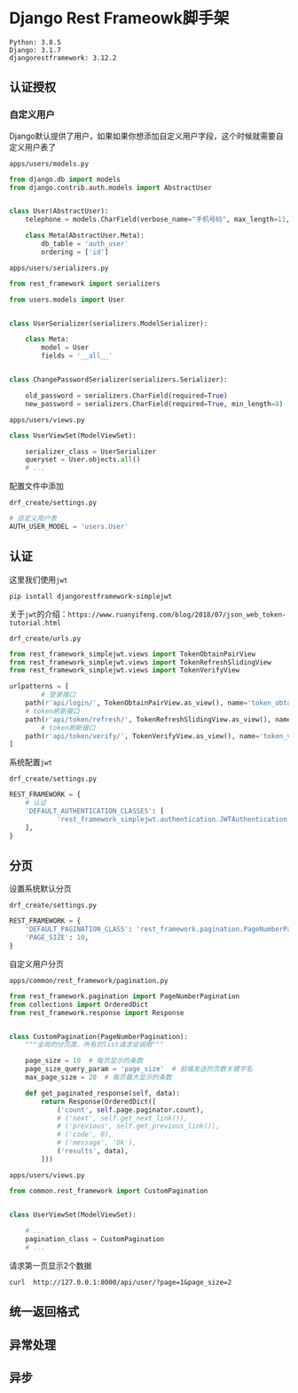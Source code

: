 # Django Rest Frameowk脚手架

```shell
Python: 3.8.5
Django: 3.1.7
djangorestframework: 3.12.2
```



## 认证授权

### 自定义用户

Django默认提供了用户，如果如果你想添加自定义用户字段，这个时候就需要自定义用户表了

`apps/users/models.py`

```python
from django.db import models
from django.contrib.auth.models import AbstractUser


class User(AbstractUser):
    telephone = models.CharField(verbose_name="手机号码", max_length=11, blank=True, null=True)

    class Meta(AbstractUser.Meta):
        db_table = 'auth_user'
        ordering = ['id']

```



`apps/users/serializers.py`

```python
from rest_framework import serializers

from users.models import User


class UserSerializer(serializers.ModelSerializer):

    class Meta:
        model = User
        fields = '__all__'


class ChangePasswordSerializer(serializers.Serializer):

    old_password = serializers.CharField(required=True)
    new_password = serializers.CharField(required=True, min_length=8)
```



`apps/users/views.py`

```python
class UserViewSet(ModelViewSet):

    serializer_class = UserSerializer
    queryset = User.objects.all()
    # ...
```

配置文件中添加

`drf_create/settings.py`

```python
# 自定义用户表
AUTH_USER_MODEL = 'users.User'
```



## 认证

这里我们使用`jwt`

`pip isntall djangorestframework-simplejwt`

关于`jwt`的介绍：`https://www.ruanyifeng.com/blog/2018/07/json_web_token-tutorial.html`

`drf_create/urls.py `

```python
from rest_framework_simplejwt.views import TokenObtainPairView
from rest_framework_simplejwt.views import TokenRefreshSlidingView
from rest_framework_simplejwt.views import TokenVerifyView

urlpatterns = [
		# 登录接口
    path(r'api/login/', TokenObtainPairView.as_view(), name='token_obtain_pair'),
  	# token刷新接口
    path(r'api/token/refresh/', TokenRefreshSlidingView.as_view(), name='token_refresh'),
		# token刷新接口
    path(r'api/token/verify/', TokenVerifyView.as_view(), name='token_verify'),
]
```

系统配置`jwt`

`drf_create/settings.py`

```python
REST_FRAMEWORK = {
    # 认证
    'DEFAULT_AUTHENTICATION_CLASSES': [
    		'rest_framework_simplejwt.authentication.JWTAuthentication',
    ],
}
```



## 分页

设置系统默认分页

`drf_create/settings.py`

```python
REST_FRAMEWORK = {
    'DEFAULT_PAGINATION_CLASS': 'rest_framework.pagination.PageNumberPagination',
    'PAGE_SIZE': 10,
}
```

自定义用户分页

`apps/common/rest_framework/pagination.py`

```python
from rest_framework.pagination import PageNumberPagination
from collections import OrderedDict
from rest_framework.response import Response


class CustomPagination(PageNumberPagination):
    """全局的分页类，所有的list请求会调用"""

    page_size = 10  # 每页显示的条数
    page_size_query_param = 'page_size'  # 前端发送的页数关键字名
    max_page_size = 20  # 每页最大显示的条数

    def get_paginated_response(self, data):
        return Response(OrderedDict([
            ('count', self.page.paginator.count),
            # ('next', self.get_next_link()),
            # ('previous', self.get_previous_link()),
            # ('code', 0),
            # ('message', 'Ok'),
            ('results', data),
        ]))

```

`apps/users/views.py`

```python
from common.rest_framework import CustomPagination


class UserViewSet(ModelViewSet):
		
    # ...
    pagination_class = CustomPagination
    # ...
```

请求第一页显示2个数据

`curl  http://127.0.0.1:8000/api/user/?page=1&page_size=2`



## 统一返回格式

## 异常处理

## 异步

